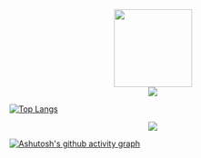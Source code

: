 <div align="center"> <img height="137px" src="https://github-readme-stats.vercel.app/api?username=tigeryounger&hide_title=true&hide_border=true&show_icons=trueline_height=21&text_color=000&icon_color=000&bg_color=0,ea6161,ffc64d,fffc4d,52fa5a&theme=graywhite" /> </div>

<div align="center"> <img src="https://github-readme-stats.vercel.app/api/top-langs/?username=tigeryounger&hide_title=true&hide_border=true&layout=compact&langs_count=6&text_color=000&icon_color=fff&bg_color=0,52fa5a,4dfcff,c64dff&theme=graywhite" /> </div>

[![Top Langs](https://github-readme-stats.vercel.app/api/top-langs/?username=tigeryounger&layout=compact)](https://github.com/anuraghazra/github-readme-stats)

<div align="center"> <img src="https://github-profile-trophy.vercel.app/?username=tigeryounger" /> </div>

[![Ashutosh's github activity graph](https://github-readme-activity-graph.vercel.app/graph?username=tigeryounger)](https://github.com/ashutosh00710/github-readme-activity-graph)
